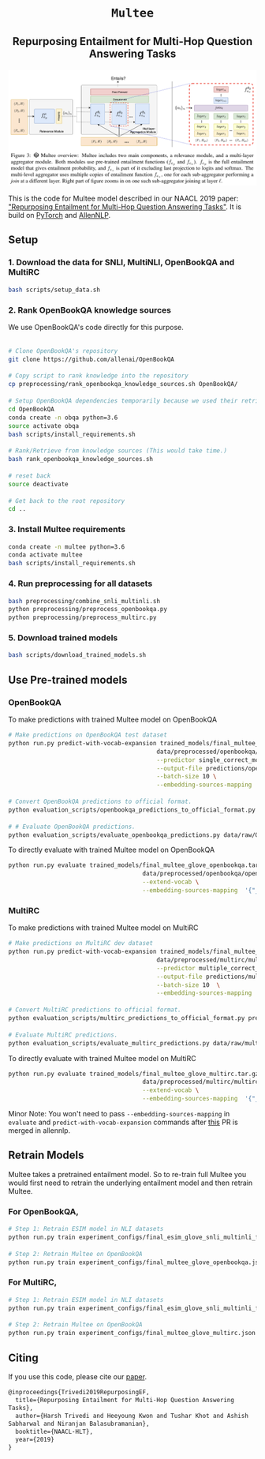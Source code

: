 # <p align=center>`Multee` </p> 

## <p align=center>Repurposing Entailment for Multi-Hop Question Answering Tasks</p>

![Multee Image](images/main-diagram-with-caption.png)

This is the code for Multee model described in our NAACL 2019 paper: ["Repurposing Entailment for Multi-Hop Question Answering Tasks"](http://ai2-website.s3.amazonaws.com/publications/Multee-NAACL2019.pdf). It is build on [PyTorch](https://pytorch.org/) and [AllenNLP](https://allennlp.org/).


## Setup

### 1. Download the data for SNLI, MultiNLI, OpenBookQA and MultiRC

```bash
bash scripts/setup_data.sh
```

### 2. Rank OpenBookQA knowledge sources

We use OpenBookQA's code directly for this purpose.

```bash

# Clone OpenBookQA's repository
git clone https://github.com/allenai/OpenBookQA

# Copy script to rank knowledge into the repository
cp preprocessing/rank_openbookqa_knowledge_sources.sh OpenBookQA/

# Setup OpenBookQA dependencies temporarily because we used their retrieval.
cd OpenBookQA
conda create -n obqa python=3.6
source activate obqa
bash scripts/install_requirements.sh

# Rank/Retrieve from knowledge sources (This would take time.)
bash rank_openbookqa_knowledge_sources.sh

# reset back
source deactivate

# Get back to the root repository
cd ..
```

### 3. Install Multee requirements

```bash
conda create -n multee python=3.6
conda activate multee
bash scripts/install_requirements.sh
```

### 4. Run preprocessing for all datasets

```bash
bash preprocessing/combine_snli_multinli.sh
python preprocessing/preprocess_openbookqa.py
python preprocessing/preprocess_multirc.py
```


### 5. Download trained models

```bash
bash scripts/download_trained_models.sh
```


## Use Pre-trained models

### OpenBookQA

To make predictions with trained Multee model on OpenBookQA

```bash
# Make predictions on OpenBookQA test dataset
python run.py predict-with-vocab-expansion trained_models/final_multee_glove_openbookqa.tar.gz \
                                          data/preprocessed/openbookqa/openbookqa-test-processed-questions.jsonl \
                                          --predictor single_correct_mcq_entailment \
                                          --output-file predictions/openbookqa-test-predictions.jsonl \
                                          --batch-size 10 \
                                          --embedding-sources-mapping  '{"_text_field_embedder.token_embedder_tokens": "https://s3-us-west-2.amazonaws.com/allennlp/datasets/glove/glove.840B.300d.txt.gz"}'

# Convert OpenBookQA predictions to official format.
python evaluation_scripts/openbookqa_predictions_to_official_format.py predictions/openbookqa-test-predictions.jsonl predictions/openbookqa-test-official-predictions.jsonl

# # Evaluate OpenBookQA predictions.
python evaluation_scripts/evaluate_openbookqa_predictions.py data/raw/OpenBookQA-V1-Sep2018/Data/Main/test.jsonl predictions/openbookqa-test-official-predictions.jsonl
```

To directly evaluate with trained Multee model on OpenBookQA

```bash
python run.py evaluate trained_models/final_multee_glove_openbookqa.tar.gz \
                                      data/preprocessed/openbookqa/openbookqa-test-processed-questions.jsonl \
                                      --extend-vocab \
                                      --embedding-sources-mapping  '{"_text_field_embedder.token_embedder_tokens": "https://s3-us-west-2.amazonaws.com/allennlp/datasets/glove/glove.840B.300d.txt.gz"}'
```


### MultiRC

To make predictions with trained Multee model on MultiRC

```bash
# Make predictions on MultiRC dev dataset
python run.py predict-with-vocab-expansion trained_models/final_multee_glove_multirc.tar.gz \
                                          data/preprocessed/multirc/multirc-dev-processed-questions.jsonl \
                                          --predictor multiple_correct_mcq_entailment \
                                          --output-file predictions/multirc-dev-predictions.jsonl \
                                          --batch-size 10  \
                                          --embedding-sources-mapping  '{"_text_field_embedder.token_embedder_tokens": "https://s3-us-west-2.amazonaws.com/allennlp/datasets/glove/glove.840B.300d.txt.gz"}'

# Convert MultiRC predictions to official format.
python evaluation_scripts/multirc_predictions_to_official_format.py predictions/multirc-dev-predictions.jsonl predictions/multirc-dev-official-questions.jsonl

# Evaluate MultiRC predictions.
python evaluation_scripts/evaluate_multirc_predictions.py data/raw/multirc_1.0/multirc_1.0_dev.json predictions/multirc-dev-official-questions.jsonl
```

To directly evaluate with trained Multee model on MultiRC

```bash
python run.py evaluate trained_models/final_multee_glove_multirc.tar.gz \
                                      data/preprocessed/multirc/multirc-dev-processed-questions.jsonl \
                                      --extend-vocab \
                                      --embedding-sources-mapping  '{"_text_field_embedder.token_embedder_tokens": "https://s3-us-west-2.amazonaws.com/allennlp/datasets/glove/glove.840B.300d.txt.gz"}'
```

Minor Note: You won't need to pass `--embedding-sources-mapping` in `evaluate` and `predict-with-vocab-expansion` commands after [this](https://github.com/allenai/allennlp/pull/2899) PR is merged in allennlp.


## Retrain Models

Multee takes a pretrained entailment model. So to re-train full Multee you would first need to retrain the underlying entailment model and then retrain Multee. 

### For OpenBookQA,

```bash
# Step 1: Retrain ESIM model in NLI datasets
python run.py train experiment_configs/final_esim_glove_snli_multinli_for_openbookqa.json serialization_dir/final_esim_glove_snli_multinli_for_openbookqa

# Step 2: Retrain Multee on OpenBookQA
python run.py train experiment_configs/final_multee_glove_openbookqa.json serialization_dir/final_multee_glove_multirc

```


### For MultiRC,

```bash
# Step 1: Retrain ESIM model in NLI datasets
python run.py train experiment_configs/final_esim_glove_snli_multinli_for_multirc.json serialization_dir/final_esim_glove_snli_multinli_for_multirc

# Step 2: Retrain Multee on OpenBookQA
python run.py train experiment_configs/final_multee_glove_multirc.json serialization_dir/final_multee_glove_multirc

```

## Citing

If you use this code, please cite our [paper](http://ai2-website.s3.amazonaws.com/publications/Multee-NAACL2019.pdf).

```
@inproceedings{Trivedi2019RepurposingEF,
  title={Repurposing Entailment for Multi-Hop Question Answering Tasks},
  author={Harsh Trivedi and Heeyoung Kwon and Tushar Khot and Ashish Sabharwal and Niranjan Balasubramanian},
  booktitle={NAACL-HLT},
  year={2019}
}
```

